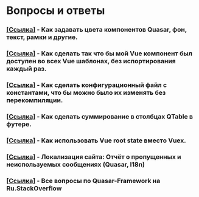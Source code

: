 # Вопросы и ответы

### [[Ссылка]](https://ru.stackoverflow.com/questions/1104152/quasar-кастомный-цвет-q-input-не-в-фокусе) - Как задавать цвета компонентов Quasar, фон, текст, рамки и другие.  
### [[Ссылка]](https://ru.stackoverflow.com/questions/1112838/vue-компонент-во-всех-шаблонах-без-импорта) - Как сделать так что бы мой Vue компонент был доступен во всех Vue шаблонах, без испортирования каждый раз.

### [[Ссылка]](https://ru.stackoverflow.com/questions/1113910/Изменение-данных-конфига-в-quasar-проекте-без-перекомпиляции) - Как сделать конфигурационный файл с константами, что бы можно было их изменять без перекомпиляции.

### [[Ссылка]](https://ru.stackoverflow.com/questions/1108197/Суммирование-в-столбцах-qtable-компонента-quasar) - Как сделать суммирование в столбцах QTable в футере.

### [[Ссылка]](https://ru.stackoverflow.com/questions/1116915/Как-использовать-vue-root-вместо-vuex) - Как использовать Vue root state вместо Vuex. 

### [[Ссылка]](https://ru.stackoverflow.com/questions/1124745/Локализация-сайта-Отчёт-о-пропущенных-и-неиспользуемых-сообщениях-quasar-i18n) - Локализация сайта: Отчёт о пропущенных и неиспользуемых сообщениях (Quasar, I18n)

### [[Ссылка]](https://ru.stackoverflow.com/questions/tagged/quasar-framework) - Все вопросы по Quasar-Framework на Ru.StackOverflow
